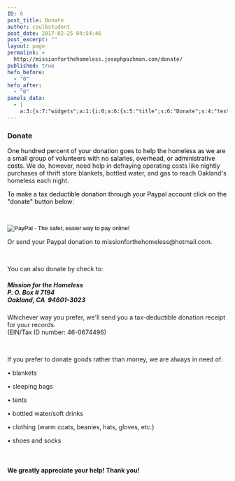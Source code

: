 ```yaml
---
ID: 6
post_title: Donate
author: csulbstudent
post_date: 2017-02-25 04:54:46
post_excerpt: ""
layout: page
permalink: >
  http://missionforthehomeless.josephpazhman.com/donate/
published: true
hefo_before:
  - "0"
hefo_after:
  - "0"
panels_data:
  - |
    a:3:{s:7:"widgets";a:1:{i:0;a:6:{s:5:"title";s:6:"Donate";s:4:"text";s:1457:"<p><span style="color: #000000;">One hundred percent of your donation goes to help the homeless as we are a small group of volunteers with no salaries, overhead, or administrative costs. </span>We do, however, need help in defraying operating costs like nightly purchases of thrift store blankets, bottled water, and gas to reach Oakland's homeless each night.</p><p><span style="color: #000000;">To make a tax deductible donation through your Paypal account click on the "donate" button below:</span></p><p> </p><form action="https://www.paypal.com/cgi-bin/webscr" method="post" target="_top"><input alt="PayPal - The safer, easier way to pay online!" name="submit" src="https://www.paypalobjects.com/en_US/i/btn/btn_donateCC_LG.gif" type="image" /></form><p>Or send your Paypal donation to missionforthehomeless@hotmail.com.</p><p> </p><p>You can also donate by check to:</p><h5>Mission for the Homeless<br /> P. O. Box # 7194<br /> Oakland, CA  94601-3023</h5><p>Whichever way you prefer, we'll send you a tax-deductible donation receipt for your records.<br /> (EIN/Tax ID number: 46-0674496)</p><p> </p><p>If you prefer to donate goods rather than money, we are always in need of:</p><p>• blankets</p><p>• sleeping bags</p><p>• tents</p><p>• bottled water/soft drinks</p><p>• clothing (warm coats, beanies, hats, gloves, etc.)</p><p>• shoes and socks</p><p> </p><h4>We greatly appreciate your help! Thank you!</h4><div><p> </p></div>";s:20:"text_selected_editor";s:7:"tinymce";s:5:"autop";b:1;s:12:"_sow_form_id";s:13:"58e7cf22e639c";s:11:"panels_info";a:6:{s:5:"class";s:31:"SiteOrigin_Widget_Editor_Widget";s:4:"grid";i:0;s:4:"cell";i:0;s:2:"id";i:0;s:9:"widget_id";s:36:"9447cbc8-f44e-4d47-af0c-a885b402fad7";s:5:"style";a:2:{s:27:"background_image_attachment";b:0;s:18:"background_display";s:4:"tile";}}}}s:5:"grids";a:1:{i:0;a:2:{s:5:"cells";i:1;s:5:"style";a:0:{}}}s:10:"grid_cells";a:1:{i:0;a:2:{s:4:"grid";i:0;s:6:"weight";i:1;}}}
---
```

<h3 class="widget-title">Donate</h3>
<p><span style="color: #000000;">One hundred percent of your donation goes to help the homeless as we are a small group of volunteers with no salaries, overhead, or administrative costs.&nbsp;</span>We do, however, need help in defraying operating costs like nightly purchases of thrift store blankets, bottled water, and gas to reach Oakland's homeless each night.</p>
<p><span style="color: #000000;">To make a tax deductible donation through your Paypal account click on the "donate" button below:</span></p>
<p>&nbsp;</p>
<form action="https://www.paypal.com/cgi-bin/webscr" method="post" target="_top"><input alt="PayPal - The safer, easier way to pay online!" name="submit" src="https://www.paypalobjects.com/en_US/i/btn/btn_donateCC_LG.gif" type="image"></form>
<p>Or send your Paypal donation to missionforthehomeless@hotmail.com.</p>
<p>&nbsp;</p>
<p>You can also donate by check to:</p>
<h5>Mission for the Homeless<br>
P. O. Box # 7194<br>
Oakland, CA&nbsp; 94601-3023</h5>
<p>Whichever way you prefer, we'll send you a tax-deductible donation receipt for your records.<br>
(EIN/Tax ID number: 46-0674496)</p>
<p>&nbsp;</p>
<p>If you prefer to donate goods rather than money, we are always in need of:</p>
<p>• blankets</p>
<p>• sleeping bags</p>
<p>• tents</p>
<p>• bottled water/soft drinks</p>
<p>• clothing (warm coats, beanies, hats, gloves, etc.)</p>
<p>• shoes and socks</p>
<p>&nbsp;</p>
<h4>We greatly appreciate your help! Thank you!</h4>
&nbsp;<p></p>